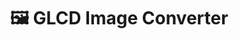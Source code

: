 ---
title: "🖼️ GLCD Image Converter"
image: "/assets/images/projects/glcd.png"
release: 2023
link: https://github.gerardgascon.com/GLCDImageConverter
description: null
short-description: A basic tool for converting an image to a GLCD-compatible format.
remarkable: false
---